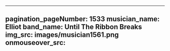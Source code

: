 ------
pagination_pageNumber: 1533
musician_name: Elliot
band_name: Until The Ribbon Breaks
img_src: images/musician1561.png
onmouseover_src: 
------